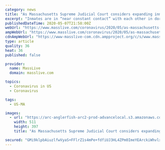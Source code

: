 ```yaml
---
category: news
title: "As Massachusetts Supreme Judicial Court considers expanding inmate releases amid coronavirus crisis, questions arise about which prisoners to let out"
excerpt: "Inmates are in “near constant contact” with each other in dormitory settings or small double cells. Many prisoners sleep within three feet of each other, an attorney noted during Thursday's SJC hearing."
publishedDateTime: 2020-05-07T21:58:00Z
webUrl: "https://www.masslive.com/coronavirus/2020/05/as-massachusetts-supreme-judicial-court-considers-expanding-inmate-releases-amid-coronavirus-crisis-questions-arise-about-which-prisoners-to-let-out.html"
ampWebUrl: "https://www.masslive.com/coronavirus/2020/05/as-massachusetts-supreme-judicial-court-considers-expanding-inmate-releases-amid-coronavirus-crisis-questions-arise-about-which-prisoners-to-let-out.html?outputType=amp"
cdnAmpWebUrl: "https://www-masslive-com.cdn.ampproject.org/c/s/www.masslive.com/coronavirus/2020/05/as-massachusetts-supreme-judicial-court-considers-expanding-inmate-releases-amid-coronavirus-crisis-questions-arise-about-which-prisoners-to-let-out.html?outputType=amp"
type: article
quality: 36
heat: 36
published: false

provider:
  name: MassLive
  domain: masslive.com

topics:
  - Coronavirus in US
  - Coronavirus

tags:
  - US-MA

images:
  - url: "https://arc-anglerfish-arc2-prod-advancelocal.s3.amazonaws.com/public/XDI75IHHFZCDFEZZT3VN4BONDU.png"
    width: 511
    height: 397
    title: "As Massachusetts Supreme Judicial Court considers expanding inmate releases amid coronavirus crisis, questions arise about which prisoners to let out"

secured: "GMi9klpbAiuzlfwVyaS+FFlrZ1s4mPe+fdfiUJ3HL4ZPm0ImeYEArckiWhvlxqf7bU4FUcY5+uNMOH9fTq4nRl4Tg1yoFkjWNEAeFG/pUSRJ5kIOEkzT2TG7QzOjQ0CJH8I4DOQVa5Jox4EalpDaNEp/2w7v913BpnXMAbbUWRgA1sucGfN69kiAlwOlCGwuzRRijgSeBXxjlpHT8tg1qUcNXhkdVDJs8GefEJnUfyQ2OMh80nmPN+yZVzymf1YjUurLV08d0TPpc5PBSEMKvt6qISWIrR/PIHUqEea/1r2BOHAuCSeqNnziC/MgsiQQ;zttDXZpWJ4q9dVWmYG93iQ=="
---
```


